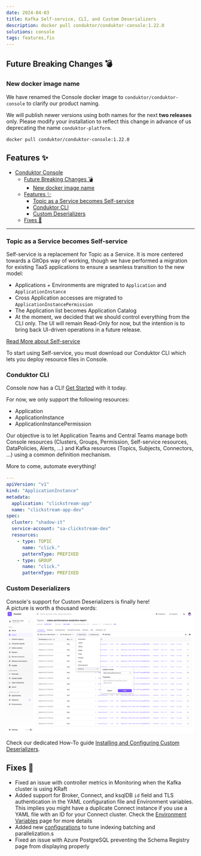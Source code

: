 ```yaml
---
date: 2024-04-03
title: Kafka Self-service, CLI, and Custom Deserializers
description: docker pull conduktor/conduktor-console:1.22.0
solutions: console
tags: features,fix
---
```


## Future Breaking Changes 💣
### New docker image name
We have renamed the Console docker image to `conduktor/conduktor-console` to clarify our product naming.

We will publish newer versions using both names for the next **two releases** only. Please modify your installation to reflect this change in advance of us deprecating the name `conduktor-platform`.

````shell
docker pull conduktor/conduktor-console:1.22.0
````

## Features ✨

- [Conduktor Console](#conduktor-console)
  - [Future Breaking Changes 💣](#future-breaking-changes-)
    - [New docker image name](#new-docker-image-name)
  - [Features ✨](#features-)
    - [Topic as a Service becomes Self-service](#topic-as-a-service-becomes-self-service)
    - [Conduktor CLI](#conduktor-cli)
    - [Custom Deserializers](#custom-deserializers)
  - [Fixes 🔨](#fixes-)

---

### Topic as a Service becomes Self-service

Self-service is a replacement for Topic as a Service. It is more centered towards a GitOps way of working, though we have performed a migration for existing TaaS applications to ensure a seamless transition to the new model:
- Applications + Environments are migrated to `Application` and `ApplicationInstance`
- Cross Application accesses are migrated to `ApplicationInstancePermission`
- The Application list becomes Application Catalog
- At the moment, we decided that we should control everything from the CLI only. The UI will remain Read-Only for now, but the intention is to bring back UI-driven operations in a future release.

[Read More about Self-service](https://docs.conduktor.io/platform/navigation/self-serve/)  

To start using Self-service, you must download our Conduktor CLI which lets you deploy resource files in Console.

### Conduktor CLI
Console now has a CLI! [Get Started](https://docs.conduktor.io/platform/reference/cli-reference/) with it today.

For now, we only support the following resources:
- Application
- ApplicationInstance
- ApplicationInstancePermission

Our objective is to let Application Teams and Central Teams manage both Console resources (Clusters, Groups, Permission, Self-service resources, DataPolicies, Alerts, ...) and Kafka resources (Topics, Subjects, Connectors, ...) using a common definition mechanism.

More to come, automate everything!

````yaml
---
apiVersion: "v1"
kind: "ApplicationInstance"
metadata:
  application: "clickstream-app"
  name: "clickstream-app-dev"
spec:
  cluster: "shadow-it"
  service-account: "sa-clickstream-dev"
  resources:
    - type: TOPIC
      name: "click."
      patternType: PREFIXED
    - type: GROUP
      name: "click."
      patternType: PREFIXED
````

### Custom Deserializers

Console's support for Custom Deserializers is finally here!  
A picture is worth a thousand words:
![Custom Deser](/images/changelog/platform/v22/custom-deser.png)

Check our dedicated How-To guide [Installing and Configuring Custom Deserializers](https://docs.conduktor.io/platform/guides/custom-deserializers/).

## Fixes 🔨

- Fixed an issue with controller metrics in Monitoring when the Kafka cluster is using KRaft
- Added support for Broker, Connect, and ksqlDB `id` field and TLS authentication in the YAML configuration file and Environment variables. This implies you might have a duplicate Connect instance if you use a YAML file with an ID for your Connect cluster. Check the [Environment Variables](https://docs.conduktor.io/platform/get-started/configuration/env-variables/#kafka-connect-properties) page for more details
- Added new [configurations](https://docs.conduktor.io/platform/get-started/configuration/env-variables/#indexing) to tune indexing batching and parallelization.s
- Fixed an issue with Azure PostgreSQL preventing the Schema Registry page from displaying properly
